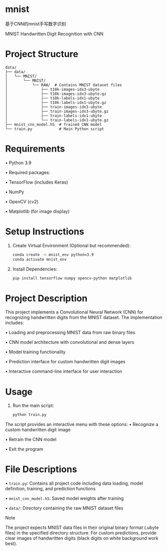 # mnist
基于CNN的mnist手写数字识别


MNIST Handwritten Digit Recognition with CNN

# Project Structure
```
data/
├── data/
│   └── MNIST/
│       └── MNIST/
│           └── RAW/  # Contains MNIST dataset files
│               ├── t10k-images-idx3-ubyte
│               ├── t10k-images-idx3-ubyte.gz
│               ├── t10k-labels-idx1-ubyte
│               ├── t10k-labels-idx1-ubyte.gz
│               ├── train-images-idx3-ubyte
│               ├── train-images-idx3-ubyte.gz
│               ├── train-labels-idx1-ubyte
│               └── train-labels-idx1-ubyte.gz
├── mnist_cnn_model.h5  # Trained CNN model
└── train.py            # Main Python script
```

# Requirements

• Python 3.9

• Required packages:

  • TensorFlow (includes Keras)

  • NumPy

  • OpenCV (cv2)

  • Matplotlib (for image display)


# Setup Instructions

1. Create Virtual Environment (Optional but recommended):
   ```bash
   conda create -n mnist_env python=3.9 
   conda activate mnist_env
   ```

2. Install Dependencies:
   ```bash
   pip install tensorflow numpy opencv-python matplotlib
   ```

# Project Description

This project implements a Convolutional Neural Network (CNN) for recognizing handwritten digits from the MNIST dataset. The implementation includes:

• Loading and preprocessing MNIST data from raw binary files

• CNN model architecture with convolutional and dense layers

• Model training functionality

• Prediction interface for custom handwritten digit images

• Interactive command-line interface for user interaction


# Usage

1. Run the main script:
   ```bash
   python train.py
   ```

The script provides an interactive menu with these options:
• Recognize a custom handwritten digit image

• Retrain the CNN model

• Exit the program


# File Descriptions

• `train.py`: Contains all project code including data loading, model definition, training, and prediction functions

• `mnist_cnn_model.h5`: Saved model weights after training

• `data/`: Directory containing the raw MNIST dataset files


Note

The project expects MNIST data files in their original binary format (.ubyte files) in the specified directory structure. For custom predictions, provide clear images of handwritten digits (black digits on white background work best).
